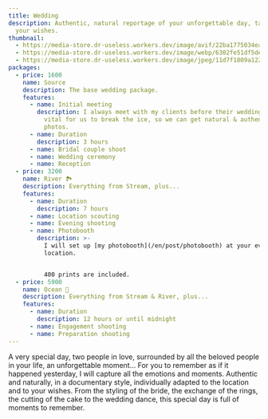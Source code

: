```yaml
---
title: Wedding
description: Authentic, natural reportage of your unforgettable day, tailored to
  your wishes.
thumbnail:
  - https://media-store.dr-useless.workers.dev/image/avif/22ba1775034eafc8c26740d98ed59e06ac41f2671ca54196b505d51049d19517
  - https://media-store.dr-useless.workers.dev/image/webp/6302fe51df5de56b5683169f8195a2a9922c41e4c8c4971bad13477dea363dab
  - https://media-store.dr-useless.workers.dev/image/jpeg/11d7f1809a12220c0cb31eed535e1110ed88b0c6a034323742ba0b225c2fb09c
packages:
  - price: 1600
    name: Source
    description: The base wedding package.
    features:
      - name: Initial meeting
        description: I always meet with my clients before their wedding day. This is
          vital for us to break the ice, so we can get natural & authentic
          photos.
      - name: Duration
        description: 3 hours
      - name: Bridal couple shoot
      - name: Wedding ceremony
      - name: Reception
  - price: 3200
    name: River 🏞️
    description: Everything from Stream, plus...
    features:
      - name: Duration
        description: 7 hours
      - name: Location scouting
      - name: Evening shooting
      - name: Photobooth
        description: >-
          I will set up [my photobooth](/en/post/photobooth) at your evening
          location.


          400 prints are included.
  - price: 5900
    name: Ocean 🌊
    description: Everything from Stream & River, plus...
    features:
      - name: Duration
        description: 12 hours or until midnight
      - name: Engagement shooting
      - name: Preparation shooting
---
```

A very special day, two people in love, surrounded by all the beloved people in your life, an unforgettable moment... For you to remember as if it happened yesterday, I will capture all the emotions and moments. Authentic and naturally, in a documentary style, individually adapted to the location and to your wishes. From the styling of the bride, the exchange of the rings, the cutting of the cake to the wedding dance, this special day is full of moments to remember.